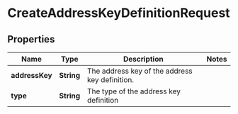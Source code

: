 

# CreateAddressKeyDefinitionRequest


## Properties

Name | Type | Description | Notes
------------ | ------------- | ------------- | -------------
**addressKey** | **String** | The address key of the address key definition. | 
**type** | **String** | The type of the address key definition | 



